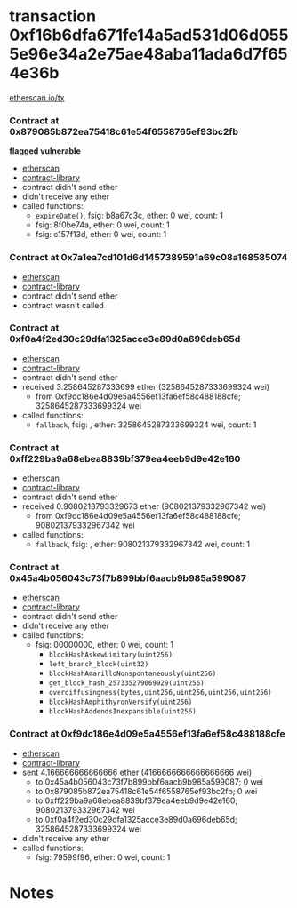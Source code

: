 # transaction 0xf16b6dfa671fe14a5ad531d06d0555e96e34a2e75ae48aba11ada6d7f654e36b

[etherscan.io/tx](https://etherscan.io/tx/0xf16b6dfa671fe14a5ad531d06d0555e96e34a2e75ae48aba11ada6d7f654e36b)


### Contract at 0x879085b872ea75418c61e54f6558765ef93bc2fb

**flagged vulnerable**

* [etherscan](https://etherscan.io/address/0x879085b872ea75418c61e54f6558765ef93bc2fb)
* [contract-library](https://contract-library.com/contracts/Ethereum/879085b872ea75418c61e54f6558765ef93bc2fb)
* contract didn't send ether
* didn't receive any ether
* called functions:
    * `expireDate()`, fsig: b8a67c3c, ether: 0 wei, count: 1
    * fsig: 8f0be74a, ether: 0 wei, count: 1
    * fsig: c157f13d, ether: 0 wei, count: 1


### Contract at 0x7a1ea7cd101d6d1457389591a69c08a168585074

* [etherscan](https://etherscan.io/address/0x7a1ea7cd101d6d1457389591a69c08a168585074)
* [contract-library](https://contract-library.com/contracts/Ethereum/7a1ea7cd101d6d1457389591a69c08a168585074)
* contract didn't send ether
* contract wasn't called


### Contract at 0xf0a4f2ed30c29dfa1325acce3e89d0a696deb65d

* [etherscan](https://etherscan.io/address/0xf0a4f2ed30c29dfa1325acce3e89d0a696deb65d)
* [contract-library](https://contract-library.com/contracts/Ethereum/f0a4f2ed30c29dfa1325acce3e89d0a696deb65d)
* contract didn't send ether
* received 3.258645287333699 ether (3258645287333699324 wei)
    * from 0xf9dc186e4d09e5a4556ef13fa6ef58c488188cfe; 3258645287333699324 wei
* called functions:
    * `fallback`, fsig: , ether: 3258645287333699324 wei, count: 1


### Contract at 0xff229ba9a68ebea8839bf379ea4eeb9d9e42e160

* [etherscan](https://etherscan.io/address/0xff229ba9a68ebea8839bf379ea4eeb9d9e42e160)
* [contract-library](https://contract-library.com/contracts/Ethereum/ff229ba9a68ebea8839bf379ea4eeb9d9e42e160)
* contract didn't send ether
* received 0.9080213793329673 ether (908021379332967342 wei)
    * from 0xf9dc186e4d09e5a4556ef13fa6ef58c488188cfe; 908021379332967342 wei
* called functions:
    * `fallback`, fsig: , ether: 908021379332967342 wei, count: 1


### Contract at 0x45a4b056043c73f7b899bbf6aacb9b985a599087

* [etherscan](https://etherscan.io/address/0x45a4b056043c73f7b899bbf6aacb9b985a599087)
* [contract-library](https://contract-library.com/contracts/Ethereum/45a4b056043c73f7b899bbf6aacb9b985a599087)
* contract didn't send ether
* didn't receive any ether
* called functions:
    * fsig: 00000000, ether: 0 wei, count: 1
        * `blockHashAskewLimitary(uint256)`
        * `left_branch_block(uint32)`
        * `blockHashAmarilloNonspontaneously(uint256)`
        * `get_block_hash_257335279069929(uint256)`
        * `overdiffusingness(bytes,uint256,uint256,uint256,uint256)`
        * `blockHashAmphithyronVersify(uint256)`
        * `blockHashAddendsInexpansible(uint256)`


### Contract at 0xf9dc186e4d09e5a4556ef13fa6ef58c488188cfe

* [etherscan](https://etherscan.io/address/0xf9dc186e4d09e5a4556ef13fa6ef58c488188cfe)
* [contract-library](https://contract-library.com/contracts/Ethereum/f9dc186e4d09e5a4556ef13fa6ef58c488188cfe)
* sent 4.166666666666666 ether (4166666666666666666 wei)
    * to 0x45a4b056043c73f7b899bbf6aacb9b985a599087; 0 wei
    * to 0x879085b872ea75418c61e54f6558765ef93bc2fb; 0 wei
    * to 0xff229ba9a68ebea8839bf379ea4eeb9d9e42e160; 908021379332967342 wei
    * to 0xf0a4f2ed30c29dfa1325acce3e89d0a696deb65d; 3258645287333699324 wei
* didn't receive any ether
* called functions:
    * fsig: 79599f96, ether: 0 wei, count: 1

# Notes

